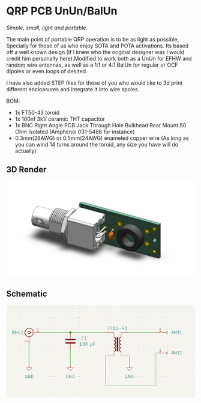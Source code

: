 # QRP PCB UnUn/BalUn

*Simple, small, light and portable.*

The main point of portable QRP operation is to be as light as possible, Specially for those of us who enjoy SOTA and POTA activations. Its based off a well known design (If I knew who the original designer was I would credit him personally here).Modified to work both as a UnUn for EFHW and random wire antennas, as well as a 1:1 or 4:1 BalUn for regular or OCF dipoles or even loops of desired. 

I have also added STEP files for those of you who would like to 3d print different encloasures and integrate it into wire spoles. 

BOM:

- 1x FT50-43 toroid
- 1x 100nf 3kV ceramic THT capacitor 
- 1x BNC Right Angle PCB Jack Through Hole Bulkhead Rear Mount 50 Ohm Isolated (Amphenol 031-5486 for instance)
- 0.3mm(28AWG) or 0.5mm(24AWG) enameled copper wire (As long as you can wind 14 turns around the toroid, any size you have will do actually)

## 3D Render
![](\images\QRP_PCB-UnUn_BalUn.png)

## Schematic
![](Images\QRP_PCB-UnUn_BalUn_schematic.png)



